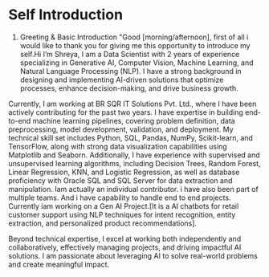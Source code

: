 # Self Introduction
1. Greeting & Basic Introduction
"Good [morning/afternoon],  first of all i would like to thank you for giving me  this opportunity to introduce my self.Hi I’m Shreya,  I am a Data Scientist with 2 years of experience specializing in Generative AI, Computer Vision, Machine Learning, and Natural Language Processing (NLP). I have a strong background in designing and implementing AI-driven solutions that optimize processes, enhance decision-making, and drive business growth.

Currently, I am working at BR SQR IT Solutions Pvt. Ltd., where I have been actively contributing for the past two years. I have expertise in building end-to-end machine learning pipelines, covering problem definition, data preprocessing, model development, validation, and deployment. My technical skill set includes Python, SQL, Pandas, NumPy, Scikit-learn, and TensorFlow, along with strong data visualization capabilities using Matplotlib and Seaborn. Additionally, I have experience with supervised and unsupervised learning algorithms, including Decision Trees, Random Forest, Linear Regression, KNN, and Logistic Regression, as well as database proficiency with Oracle SQL and SQL Server for data extraction and manipulation.
Iam actually an individual contributor. i have also been part of multiple teams. And i have capability to handle end to end projects. Currently iam working on a Gen AI Project.[It is a AI chatbots for retail customer support using NLP techniques for intent recognition, entity extraction, and personalized product recommendations].

Beyond technical expertise, I excel at working both independently and collaboratively, effectively managing projects, and driving impactful AI solutions. I am passionate about leveraging AI to solve real-world problems and create meaningful impact.
